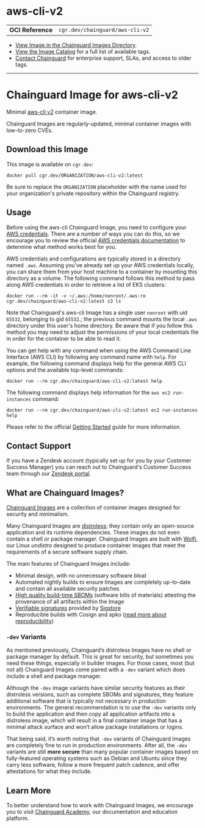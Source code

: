 <!--monopod:start-->
# aws-cli-v2
| | |
| - | - |
| **OCI Reference** | `cgr.dev/chainguard/aws-cli-v2` |


* [View Image in the Chainguard Images Directory](https://images.chainguard.dev/directory/image/aws-cli-v2/overview).
* [View the Image Catalog](https://console.chainguard.dev/images/catalog) for a full list of available tags.
* [Contact Chainguard](https://www.chainguard.dev/chainguard-images) for enterprise support, SLAs, and access to older tags.

---
<!--monopod:end-->

<!--overview:start-->
# Chainguard Image for aws-cli-v2

Minimal [aws-cli v2](https://github.com/aws/aws-cli/tree/v2) container image.

Chainguard Images are regularly-updated, minimal container images with low-to-zero CVEs.
<!--overview:end-->

<!--getting:start-->
## Download this Image
This image is available on `cgr.dev`:

```
docker pull cgr.dev/ORGANIZATION/aws-cli-v2:latest
```

Be sure to replace the `ORGANIZATION` placeholder with the name used for your organization's private repository within the Chainguard registry.
<!--getting:end-->

<!--body:start-->
## Usage

Before using the aws-cli Chainguard Image, you need to configure your [AWS credentials](https://github.com/aws/aws-cli/tree/v2#getting-started). There are a number of ways you can do this, so we encourage you to review the official [AWS credentials documentation](https://docs.aws.amazon.com/cli/latest/userguide/cli-chap-configure.html#configure-precedence) to determine what method works best for you.

AWS credentials and configurations are typically stored in a directory named `.aws`. Assuming you've already set up your AWS credentials locally, you can share them from your host machine to a container by mounting this directory as a volume. The following command follows this method to pass along AWS credentials in order to retrieve a list of EKS clusters: 

```shell
docker run --rm -it -v ~/.aws:/home/nonroot/.aws:ro cgr.dev/chainguard/aws-cli-v2:latest s3 ls
```

Note that Chainguard's aws-cli Image has a single user `nonroot` with uid `65532`, belonging to gid `65532`.; the previous command mounts the local `.aws` directory under this user's home directory. Be aware that if you follow this method you may need to adjust the permissions of your local credentials file in order for the container to be able to read it.

You can get help with any command when using the AWS Command Line Interface (AWS CLI) by following any command name with `help`. For example, the following command displays help for the general AWS CLI options and the available top-level commands:

```shell
docker run --rm cgr.dev/chainguard/aws-cli-v2:latest help
```

The following command displays help information for the `aws ec2 run-instances` command:

```shell
docker run --rm cgr.dev/chainguard/aws-cli-v2:latest ec2 run-instances help
```

Please refer to the official [Getting Started](https://docs.aws.amazon.com/cli/latest/userguide/cli-usage-help.html) guide for more information.
<!--body:end-->

## Contact Support

If you have a Zendesk account (typically set up for you by your Customer Success Manager) you can reach out to Chainguard's Customer Success team through our [Zendesk portal](https://support.chainguard.dev/hc/en-us).

## What are Chainguard Images?

[Chainguard Images](https://www.chainguard.dev/chainguard-images?utm_source=readmes) are a collection of container images designed for security and minimalism.

Many Chainguard Images are [distroless](https://edu.chainguard.dev/chainguard/chainguard-images/getting-started-distroless/); they contain only an open-source application and its runtime dependencies. These images do not even contain a shell or package manager. Chainguard Images are built with [Wolfi](https://edu.chainguard.dev/open-source/wolfi/overview), our Linux _undistro_ designed to produce container images that meet the requirements of a secure software supply chain.

The main features of Chainguard Images include:

* Minimal design, with no unnecessary software bloat
* Automated nightly builds to ensure Images are completely up-to-date and contain all available security patches
* [High quality build-time SBOMs](https://edu.chainguard.dev/chainguard/chainguard-images/working-with-images/retrieve-image-sboms/) (software bills of materials) attesting the provenance of all artifacts within the Image
* [Verifiable signatures](https://edu.chainguard.dev/chainguard/chainguard-images/working-with-images/retrieve-image-sboms/) provided by [Sigstore](https://edu.chainguard.dev/open-source/sigstore/cosign/an-introduction-to-cosign/)
* Reproducible builds with Cosign and apko ([read more about reproducibility](https://www.chainguard.dev/unchained/reproducing-chainguards-reproducible-image-builds))

### `-dev` Variants

As mentioned previously, Chainguard’s distroless Images have no shell or package manager by default. This is great for security, but sometimes you need these things, especially in builder images. For those cases, most (but not all) Chainguard Images come paired with a `-dev` variant which does include a shell and package manager.

Although the `-dev` image variants have similar security features as their distroless versions, such as complete SBOMs and signatures, they feature additional software that is typically not necessary in production environments. The general recommendation is to use the `-dev` variants only to build the application and then copy all application artifacts into a distroless image, which will result in a final container image that has a minimal attack surface and won’t allow package installations or logins.

That being said, it’s worth noting that `-dev` variants of Chainguard Images are completely fine to run in production environments. After all, the `-dev` variants are still **more secure** than many popular container images based on fully-featured operating systems such as Debian and Ubuntu since they carry less software, follow a more frequent patch cadence, and offer attestations for what they include.

## Learn More

To better understand how to work with Chainguard Images, we encourage you to visit [Chainguard Academy](https://edu.chainguard.dev/), our documentation and education platform.